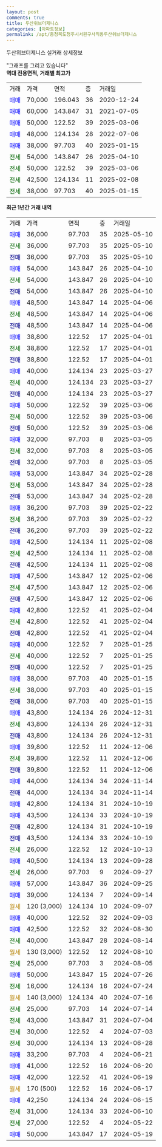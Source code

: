 ```yaml
---
layout: post
comments: true
title: 두산위브더제니스
categories: [아파트정보]
permalink: /apt/충청북도청주시서원구사직동두산위브더제니스
---
```


두산위브더제니스 실거래 상세정보

<script type="text/javascript">
  google.charts.load('current', {'packages':['line', 'corechart']});
  google.charts.setOnLoadCallback(drawChart);

  function drawChart() {
    var data = new google.visualization.DataTable();
    data.addColumn('date', '거래일');
    data.addColumn('number', "매매");
    data.addColumn('number', "전세");
    data.addColumn('number', "전매");

    data.addRows([[new Date(Date.parse("2025-05-10")), 36000, null, null], [new Date(Date.parse("2025-05-10")), null, 36000, null], [new Date(Date.parse("2025-05-10")), null, null, 36000], [new Date(Date.parse("2025-04-10")), 54000, null, null], [new Date(Date.parse("2025-04-10")), null, 54000, null], [new Date(Date.parse("2025-04-10")), null, null, 54000], [new Date(Date.parse("2025-04-06")), 48500, null, null], [new Date(Date.parse("2025-04-06")), null, 48500, null], [new Date(Date.parse("2025-04-06")), null, null, 48500], [new Date(Date.parse("2025-04-01")), 38800, null, null], [new Date(Date.parse("2025-04-01")), null, 38800, null], [new Date(Date.parse("2025-04-01")), null, null, 38800], [new Date(Date.parse("2025-03-27")), 40000, null, null], [new Date(Date.parse("2025-03-27")), null, 40000, null], [new Date(Date.parse("2025-03-27")), null, null, 40000], [new Date(Date.parse("2025-03-06")), 50000, null, null], [new Date(Date.parse("2025-03-06")), null, 50000, null], [new Date(Date.parse("2025-03-06")), null, null, 50000], [new Date(Date.parse("2025-03-05")), 32000, null, null], [new Date(Date.parse("2025-03-05")), null, 32000, null], [new Date(Date.parse("2025-03-05")), null, null, 32000], [new Date(Date.parse("2025-02-28")), 53000, null, null], [new Date(Date.parse("2025-02-28")), null, 53000, null], [new Date(Date.parse("2025-02-28")), null, null, 53000], [new Date(Date.parse("2025-02-22")), 36200, null, null], [new Date(Date.parse("2025-02-22")), null, 36200, null], [new Date(Date.parse("2025-02-22")), null, null, 36200], [new Date(Date.parse("2025-02-08")), 42500, null, null], [new Date(Date.parse("2025-02-08")), null, 42500, null], [new Date(Date.parse("2025-02-08")), null, null, 42500], [new Date(Date.parse("2025-02-06")), 47500, null, null], [new Date(Date.parse("2025-02-06")), null, 47500, null], [new Date(Date.parse("2025-02-06")), null, null, 47500], [new Date(Date.parse("2025-02-04")), 42800, null, null], [new Date(Date.parse("2025-02-04")), null, 42800, null], [new Date(Date.parse("2025-02-04")), null, null, 42800], [new Date(Date.parse("2025-01-25")), 40000, null, null], [new Date(Date.parse("2025-01-25")), null, 40000, null], [new Date(Date.parse("2025-01-25")), null, null, 40000], [new Date(Date.parse("2025-01-15")), 38000, null, null], [new Date(Date.parse("2025-01-15")), null, 38000, null], [new Date(Date.parse("2025-01-15")), null, null, 38000], [new Date(Date.parse("2024-12-31")), 43800, null, null], [new Date(Date.parse("2024-12-31")), null, 43800, null], [new Date(Date.parse("2024-12-31")), null, null, 43800], [new Date(Date.parse("2024-12-06")), 39800, null, null], [new Date(Date.parse("2024-12-06")), null, 39800, null], [new Date(Date.parse("2024-12-06")), null, null, 39800], [new Date(Date.parse("2024-11-14")), 44000, null, null], [new Date(Date.parse("2024-11-14")), null, null, 44000], [new Date(Date.parse("2024-10-19")), 42800, null, null], [new Date(Date.parse("2024-10-19")), 43500, null, null], [new Date(Date.parse("2024-10-19")), null, null, 42800], [new Date(Date.parse("2024-10-19")), null, null, 43500], [new Date(Date.parse("2024-10-13")), null, 26000, null], [new Date(Date.parse("2024-09-28")), 40500, null, null], [new Date(Date.parse("2024-09-27")), null, 26000, null], [new Date(Date.parse("2024-09-25")), 57000, null, null], [new Date(Date.parse("2024-09-14")), 39000, null, null], [new Date(Date.parse("2024-09-07")), null, null, null], [new Date(Date.parse("2024-09-03")), 40000, null, null], [new Date(Date.parse("2024-08-30")), 42500, null, null], [new Date(Date.parse("2024-08-14")), null, 40000, null], [new Date(Date.parse("2024-08-10")), null, null, null], [new Date(Date.parse("2024-08-05")), null, 25000, null], [new Date(Date.parse("2024-07-26")), 50000, null, null], [new Date(Date.parse("2024-07-24")), null, 16000, null], [new Date(Date.parse("2024-07-16")), null, null, null], [new Date(Date.parse("2024-07-14")), null, 25000, null], [new Date(Date.parse("2024-07-04")), null, 43000, null], [new Date(Date.parse("2024-07-03")), null, 30000, null], [new Date(Date.parse("2024-06-28")), null, 30000, null], [new Date(Date.parse("2024-06-21")), 33200, null, null], [new Date(Date.parse("2024-06-20")), 41000, null, null], [new Date(Date.parse("2024-06-19")), 42000, null, null], [new Date(Date.parse("2024-06-17")), null, null, null], [new Date(Date.parse("2024-06-15")), 42250, null, null], [new Date(Date.parse("2024-06-10")), null, 31000, null], [new Date(Date.parse("2024-05-22")), null, 27000, null], [new Date(Date.parse("2024-05-19")), 50000, null, null]]);

    var options = {
      hAxis: {
        format: 'yyyy/MM/dd'
      },    
      lineWidth: 0,
      pointsVisible: true,    
      title: '최근 1년간 유형별 실거래가 분포',
      legend: { position: 'bottom' }
    };

    var formatter = new google.visualization.NumberFormat({pattern:'###,###'} );
    formatter.format(data, 1);
    formatter.format(data, 2);
    
    setTimeout(function() {
        var chart = new google.visualization.LineChart(document.getElementById('columnchart_material'));
        chart.draw(data, (options));
        document.getElementById('loading').style.display = 'none';
    }, 200);
  }
</script>


<div id="loading" style="z-index:20; display: block; margin-left: 0px">"그래프를 그리고 있습니다"</div>
<div id="columnchart_material" style="width: 95%; margin-left: 0px; display: block"></div>
<!-- contents start -->
<b>역대 전용면적, 거래별 최고가</b>
<table class="sortable">
    <tr>
      <td>거래</td>
      <td>가격</td>
      <td>면적</td>
      <td>층</td>
      <td>거래일</td>
    </tr>
        <tr>
          <td><a style="color: blue">매매</a></td>
          <td>70,000</td>
          <td>196.043</td>
          <td>36</td>
          <td>2020-12-24</td>
        </tr>            <tr>
          <td><a style="color: blue">매매</a></td>
          <td>60,000</td>
          <td>143.847</td>
          <td>31</td>
          <td>2021-07-05</td>
        </tr>            <tr>
          <td><a style="color: blue">매매</a></td>
          <td>50,000</td>
          <td>122.52</td>
          <td>39</td>
          <td>2025-03-06</td>
        </tr>            <tr>
          <td><a style="color: blue">매매</a></td>
          <td>48,000</td>
          <td>124.134</td>
          <td>28</td>
          <td>2022-07-06</td>
        </tr>            <tr>
          <td><a style="color: blue">매매</a></td>
          <td>38,000</td>
          <td>97.703</td>
          <td>40</td>
          <td>2025-01-15</td>
        </tr>        
        <tr>
              <td><a style="color: darkgreen">전세</a></td>
              <td>54,000</td>
              <td>143.847</td>
              <td>26</td>
              <td>2025-04-10</td>
            </tr>            <tr>
              <td><a style="color: darkgreen">전세</a></td>
              <td>50,000</td>
              <td>122.52</td>
              <td>39</td>
              <td>2025-03-06</td>
            </tr>            <tr>
              <td><a style="color: darkgreen">전세</a></td>
              <td>42,500</td>
              <td>124.134</td>
              <td>11</td>
              <td>2025-02-08</td>
            </tr>            <tr>
              <td><a style="color: darkgreen">전세</a></td>
              <td>38,000</td>
              <td>97.703</td>
              <td>40</td>
              <td>2025-01-15</td>
            </tr>        
    
</table>

<b>최근 1년간 거래 내역</b>

<table class="sortable">
    <tr>
      <td>거래</td>
      <td>가격</td>
      <td>면적</td>
      <td>층</td>
      <td>거래일</td>
    </tr>
    <tr>
      <td><a style="color: blue">매매</a></td>
      <td>36,000</td>
      <td>97.703</td>
      <td>35</td>
      <td>2025-05-10</td>
    </tr>          <tr>
      <td><a style="color: darkgreen">전세</a></td>
      <td>36,000</td>
      <td>97.703</td>
      <td>35</td>
      <td>2025-05-10</td>
    </tr>          <tr>
      <td><a style="color: darkblue">전매</a></td>
      <td>36,000</td>
      <td>97.703</td>
      <td>35</td>
      <td>2025-05-10</td>
    </tr>          <tr>
      <td><a style="color: blue">매매</a></td>
      <td>54,000</td>
      <td>143.847</td>
      <td>26</td>
      <td>2025-04-10</td>
    </tr>          <tr>
      <td><a style="color: darkgreen">전세</a></td>
      <td>54,000</td>
      <td>143.847</td>
      <td>26</td>
      <td>2025-04-10</td>
    </tr>          <tr>
      <td><a style="color: darkblue">전매</a></td>
      <td>54,000</td>
      <td>143.847</td>
      <td>26</td>
      <td>2025-04-10</td>
    </tr>          <tr>
      <td><a style="color: blue">매매</a></td>
      <td>48,500</td>
      <td>143.847</td>
      <td>14</td>
      <td>2025-04-06</td>
    </tr>          <tr>
      <td><a style="color: darkgreen">전세</a></td>
      <td>48,500</td>
      <td>143.847</td>
      <td>14</td>
      <td>2025-04-06</td>
    </tr>          <tr>
      <td><a style="color: darkblue">전매</a></td>
      <td>48,500</td>
      <td>143.847</td>
      <td>14</td>
      <td>2025-04-06</td>
    </tr>          <tr>
      <td><a style="color: blue">매매</a></td>
      <td>38,800</td>
      <td>122.52</td>
      <td>17</td>
      <td>2025-04-01</td>
    </tr>          <tr>
      <td><a style="color: darkgreen">전세</a></td>
      <td>38,800</td>
      <td>122.52</td>
      <td>17</td>
      <td>2025-04-01</td>
    </tr>          <tr>
      <td><a style="color: darkblue">전매</a></td>
      <td>38,800</td>
      <td>122.52</td>
      <td>17</td>
      <td>2025-04-01</td>
    </tr>          <tr>
      <td><a style="color: blue">매매</a></td>
      <td>40,000</td>
      <td>124.134</td>
      <td>23</td>
      <td>2025-03-27</td>
    </tr>          <tr>
      <td><a style="color: darkgreen">전세</a></td>
      <td>40,000</td>
      <td>124.134</td>
      <td>23</td>
      <td>2025-03-27</td>
    </tr>          <tr>
      <td><a style="color: darkblue">전매</a></td>
      <td>40,000</td>
      <td>124.134</td>
      <td>23</td>
      <td>2025-03-27</td>
    </tr>          <tr>
      <td><a style="color: blue">매매</a></td>
      <td>50,000</td>
      <td>122.52</td>
      <td>39</td>
      <td>2025-03-06</td>
    </tr>          <tr>
      <td><a style="color: darkgreen">전세</a></td>
      <td>50,000</td>
      <td>122.52</td>
      <td>39</td>
      <td>2025-03-06</td>
    </tr>          <tr>
      <td><a style="color: darkblue">전매</a></td>
      <td>50,000</td>
      <td>122.52</td>
      <td>39</td>
      <td>2025-03-06</td>
    </tr>          <tr>
      <td><a style="color: blue">매매</a></td>
      <td>32,000</td>
      <td>97.703</td>
      <td>8</td>
      <td>2025-03-05</td>
    </tr>          <tr>
      <td><a style="color: darkgreen">전세</a></td>
      <td>32,000</td>
      <td>97.703</td>
      <td>8</td>
      <td>2025-03-05</td>
    </tr>          <tr>
      <td><a style="color: darkblue">전매</a></td>
      <td>32,000</td>
      <td>97.703</td>
      <td>8</td>
      <td>2025-03-05</td>
    </tr>          <tr>
      <td><a style="color: blue">매매</a></td>
      <td>53,000</td>
      <td>143.847</td>
      <td>34</td>
      <td>2025-02-28</td>
    </tr>          <tr>
      <td><a style="color: darkgreen">전세</a></td>
      <td>53,000</td>
      <td>143.847</td>
      <td>34</td>
      <td>2025-02-28</td>
    </tr>          <tr>
      <td><a style="color: darkblue">전매</a></td>
      <td>53,000</td>
      <td>143.847</td>
      <td>34</td>
      <td>2025-02-28</td>
    </tr>          <tr>
      <td><a style="color: blue">매매</a></td>
      <td>36,200</td>
      <td>97.703</td>
      <td>39</td>
      <td>2025-02-22</td>
    </tr>          <tr>
      <td><a style="color: darkgreen">전세</a></td>
      <td>36,200</td>
      <td>97.703</td>
      <td>39</td>
      <td>2025-02-22</td>
    </tr>          <tr>
      <td><a style="color: darkblue">전매</a></td>
      <td>36,200</td>
      <td>97.703</td>
      <td>39</td>
      <td>2025-02-22</td>
    </tr>          <tr>
      <td><a style="color: blue">매매</a></td>
      <td>42,500</td>
      <td>124.134</td>
      <td>11</td>
      <td>2025-02-08</td>
    </tr>          <tr>
      <td><a style="color: darkgreen">전세</a></td>
      <td>42,500</td>
      <td>124.134</td>
      <td>11</td>
      <td>2025-02-08</td>
    </tr>          <tr>
      <td><a style="color: darkblue">전매</a></td>
      <td>42,500</td>
      <td>124.134</td>
      <td>11</td>
      <td>2025-02-08</td>
    </tr>          <tr>
      <td><a style="color: blue">매매</a></td>
      <td>47,500</td>
      <td>143.847</td>
      <td>12</td>
      <td>2025-02-06</td>
    </tr>          <tr>
      <td><a style="color: darkgreen">전세</a></td>
      <td>47,500</td>
      <td>143.847</td>
      <td>12</td>
      <td>2025-02-06</td>
    </tr>          <tr>
      <td><a style="color: darkblue">전매</a></td>
      <td>47,500</td>
      <td>143.847</td>
      <td>12</td>
      <td>2025-02-06</td>
    </tr>          <tr>
      <td><a style="color: blue">매매</a></td>
      <td>42,800</td>
      <td>122.52</td>
      <td>41</td>
      <td>2025-02-04</td>
    </tr>          <tr>
      <td><a style="color: darkgreen">전세</a></td>
      <td>42,800</td>
      <td>122.52</td>
      <td>41</td>
      <td>2025-02-04</td>
    </tr>          <tr>
      <td><a style="color: darkblue">전매</a></td>
      <td>42,800</td>
      <td>122.52</td>
      <td>41</td>
      <td>2025-02-04</td>
    </tr>          <tr>
      <td><a style="color: blue">매매</a></td>
      <td>40,000</td>
      <td>122.52</td>
      <td>7</td>
      <td>2025-01-25</td>
    </tr>          <tr>
      <td><a style="color: darkgreen">전세</a></td>
      <td>40,000</td>
      <td>122.52</td>
      <td>7</td>
      <td>2025-01-25</td>
    </tr>          <tr>
      <td><a style="color: darkblue">전매</a></td>
      <td>40,000</td>
      <td>122.52</td>
      <td>7</td>
      <td>2025-01-25</td>
    </tr>          <tr>
      <td><a style="color: blue">매매</a></td>
      <td>38,000</td>
      <td>97.703</td>
      <td>40</td>
      <td>2025-01-15</td>
    </tr>          <tr>
      <td><a style="color: darkgreen">전세</a></td>
      <td>38,000</td>
      <td>97.703</td>
      <td>40</td>
      <td>2025-01-15</td>
    </tr>          <tr>
      <td><a style="color: darkblue">전매</a></td>
      <td>38,000</td>
      <td>97.703</td>
      <td>40</td>
      <td>2025-01-15</td>
    </tr>          <tr>
      <td><a style="color: blue">매매</a></td>
      <td>43,800</td>
      <td>124.134</td>
      <td>26</td>
      <td>2024-12-31</td>
    </tr>          <tr>
      <td><a style="color: darkgreen">전세</a></td>
      <td>43,800</td>
      <td>124.134</td>
      <td>26</td>
      <td>2024-12-31</td>
    </tr>          <tr>
      <td><a style="color: darkblue">전매</a></td>
      <td>43,800</td>
      <td>124.134</td>
      <td>26</td>
      <td>2024-12-31</td>
    </tr>          <tr>
      <td><a style="color: blue">매매</a></td>
      <td>39,800</td>
      <td>122.52</td>
      <td>11</td>
      <td>2024-12-06</td>
    </tr>          <tr>
      <td><a style="color: darkgreen">전세</a></td>
      <td>39,800</td>
      <td>122.52</td>
      <td>11</td>
      <td>2024-12-06</td>
    </tr>          <tr>
      <td><a style="color: darkblue">전매</a></td>
      <td>39,800</td>
      <td>122.52</td>
      <td>11</td>
      <td>2024-12-06</td>
    </tr>          <tr>
      <td><a style="color: blue">매매</a></td>
      <td>44,000</td>
      <td>124.134</td>
      <td>34</td>
      <td>2024-11-14</td>
    </tr>          <tr>
      <td><a style="color: darkblue">전매</a></td>
      <td>44,000</td>
      <td>124.134</td>
      <td>34</td>
      <td>2024-11-14</td>
    </tr>          <tr>
      <td><a style="color: blue">매매</a></td>
      <td>42,800</td>
      <td>124.134</td>
      <td>31</td>
      <td>2024-10-19</td>
    </tr>          <tr>
      <td><a style="color: blue">매매</a></td>
      <td>43,500</td>
      <td>124.134</td>
      <td>33</td>
      <td>2024-10-19</td>
    </tr>          <tr>
      <td><a style="color: darkblue">전매</a></td>
      <td>42,800</td>
      <td>124.134</td>
      <td>31</td>
      <td>2024-10-19</td>
    </tr>          <tr>
      <td><a style="color: darkblue">전매</a></td>
      <td>43,500</td>
      <td>124.134</td>
      <td>33</td>
      <td>2024-10-19</td>
    </tr>          <tr>
      <td><a style="color: darkgreen">전세</a></td>
      <td>26,000</td>
      <td>122.52</td>
      <td>12</td>
      <td>2024-10-13</td>
    </tr>          <tr>
      <td><a style="color: blue">매매</a></td>
      <td>40,500</td>
      <td>124.134</td>
      <td>13</td>
      <td>2024-09-28</td>
    </tr>          <tr>
      <td><a style="color: darkgreen">전세</a></td>
      <td>26,000</td>
      <td>97.703</td>
      <td>9</td>
      <td>2024-09-27</td>
    </tr>          <tr>
      <td><a style="color: blue">매매</a></td>
      <td>57,000</td>
      <td>143.847</td>
      <td>36</td>
      <td>2024-09-25</td>
    </tr>          <tr>
      <td><a style="color: blue">매매</a></td>
      <td>39,000</td>
      <td>124.134</td>
      <td>7</td>
      <td>2024-09-14</td>
    </tr>          <tr>
      <td><a style="color: darkgoldenrod">월세</a></td>
      <td>120 (3,000)</td>
      <td>124.134</td>
      <td>10</td>
      <td>2024-09-07</td>
    </tr>          <tr>
      <td><a style="color: blue">매매</a></td>
      <td>40,000</td>
      <td>122.52</td>
      <td>32</td>
      <td>2024-09-03</td>
    </tr>          <tr>
      <td><a style="color: blue">매매</a></td>
      <td>42,500</td>
      <td>122.52</td>
      <td>32</td>
      <td>2024-08-30</td>
    </tr>          <tr>
      <td><a style="color: darkgreen">전세</a></td>
      <td>40,000</td>
      <td>143.847</td>
      <td>28</td>
      <td>2024-08-14</td>
    </tr>          <tr>
      <td><a style="color: darkgoldenrod">월세</a></td>
      <td>130 (3,000)</td>
      <td>122.52</td>
      <td>12</td>
      <td>2024-08-10</td>
    </tr>          <tr>
      <td><a style="color: darkgreen">전세</a></td>
      <td>25,000</td>
      <td>97.703</td>
      <td>3</td>
      <td>2024-08-05</td>
    </tr>          <tr>
      <td><a style="color: blue">매매</a></td>
      <td>50,000</td>
      <td>143.847</td>
      <td>15</td>
      <td>2024-07-26</td>
    </tr>          <tr>
      <td><a style="color: darkgreen">전세</a></td>
      <td>16,000</td>
      <td>124.134</td>
      <td>16</td>
      <td>2024-07-24</td>
    </tr>          <tr>
      <td><a style="color: darkgoldenrod">월세</a></td>
      <td>140 (3,000)</td>
      <td>124.134</td>
      <td>40</td>
      <td>2024-07-16</td>
    </tr>          <tr>
      <td><a style="color: darkgreen">전세</a></td>
      <td>25,000</td>
      <td>97.703</td>
      <td>14</td>
      <td>2024-07-14</td>
    </tr>          <tr>
      <td><a style="color: darkgreen">전세</a></td>
      <td>43,000</td>
      <td>143.847</td>
      <td>31</td>
      <td>2024-07-04</td>
    </tr>          <tr>
      <td><a style="color: darkgreen">전세</a></td>
      <td>30,000</td>
      <td>122.52</td>
      <td>4</td>
      <td>2024-07-03</td>
    </tr>          <tr>
      <td><a style="color: darkgreen">전세</a></td>
      <td>30,000</td>
      <td>124.134</td>
      <td>13</td>
      <td>2024-06-28</td>
    </tr>          <tr>
      <td><a style="color: blue">매매</a></td>
      <td>33,200</td>
      <td>97.703</td>
      <td>4</td>
      <td>2024-06-21</td>
    </tr>          <tr>
      <td><a style="color: blue">매매</a></td>
      <td>41,000</td>
      <td>122.52</td>
      <td>16</td>
      <td>2024-06-20</td>
    </tr>          <tr>
      <td><a style="color: blue">매매</a></td>
      <td>42,000</td>
      <td>122.52</td>
      <td>41</td>
      <td>2024-06-19</td>
    </tr>          <tr>
      <td><a style="color: darkgoldenrod">월세</a></td>
      <td>170 (500)</td>
      <td>122.52</td>
      <td>16</td>
      <td>2024-06-17</td>
    </tr>          <tr>
      <td><a style="color: blue">매매</a></td>
      <td>42,250</td>
      <td>124.134</td>
      <td>24</td>
      <td>2024-06-15</td>
    </tr>          <tr>
      <td><a style="color: darkgreen">전세</a></td>
      <td>31,000</td>
      <td>124.134</td>
      <td>33</td>
      <td>2024-06-10</td>
    </tr>          <tr>
      <td><a style="color: darkgreen">전세</a></td>
      <td>27,000</td>
      <td>122.52</td>
      <td>4</td>
      <td>2024-05-22</td>
    </tr>          <tr>
      <td><a style="color: blue">매매</a></td>
      <td>50,000</td>
      <td>143.847</td>
      <td>17</td>
      <td>2024-05-19</td>
    </tr>      </table>
<!-- contents end -->    

